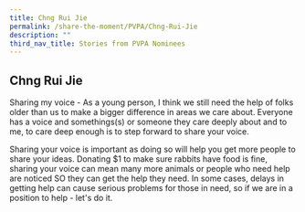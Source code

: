 ```yaml
---
title: Chng Rui Jie
permalink: /share-the-moment/PVPA/Chng-Rui-Jie
description: ""
third_nav_title: Stories from PVPA Nominees
---
```

## Chng Rui Jie

Sharing my voice - As a young person, I think we still need the help of folks older than us to make a bigger difference in areas we care about. Everyone has a voice and somethings(s) or someone they care deeply about and to me, to care deep enough is to step forward to share your voice. 

Sharing your voice is important as doing so will help you get more people to share your ideas. Donating $1 to make sure rabbits have food is fine, sharing your voice can mean many more animals or people who need help are noticed SO they can get the help they need. In some cases, delays in getting help can cause serious problems for those in need, so if we are in a position to help - let's do it.